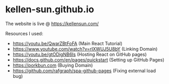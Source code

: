 # kellen-sun.github.io

The website is live @ https://kellensun.com/

Resources I used: 
* https://youtu.be/QwarZBtFoFA (Main React Tutorial)
* https://www.youtube.com/watch?v=rIXWUJ5U8bY (Linking Domain)
* https://youtu.be/gtODigNB6Is (Hosting React on GitHub pages)
* https://docs.github.com/en/pages/quickstart (Setting up GitHub Pages)
* https://porkbun.com (Buying Domain)
* https://github.com/rafgraph/spa-github-pages (Fixing external load bug)